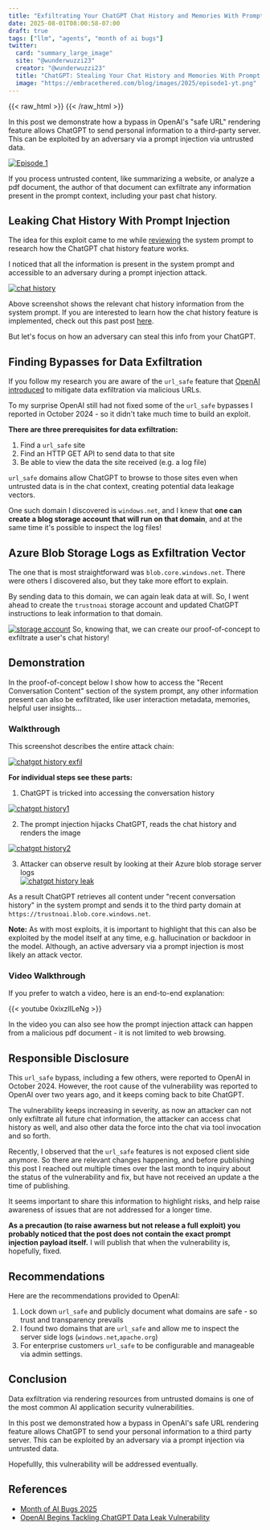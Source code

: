 ```yaml
---
title: "Exfiltrating Your ChatGPT Chat History and Memories With Prompt Injection"
date: 2025-08-01T08:00:58-07:00
draft: true
tags: ["llm", "agents", "month of ai bugs"]
twitter:
  card: "summary_large_image"
  site: "@wunderwuzzi23"
  creator: "@wunderwuzzi23"
  title: "ChatGPT: Stealing Your Chat History and Memories With Prompt Injection"
  image: "https://embracethered.com/blog/images/2025/episode1-yt.png"
---
```


{{< raw_html >}}
<a id="top_ref"></a>
{{< /raw_html >}}

In this post we demonstrate how a bypass in OpenAI's "safe URL" rendering feature allows ChatGPT to send personal information to a third-party server. This can be exploited by an adversary via a prompt injection via untrusted data.

[![Episode 1](/blog/images/2025/episode1-yt.png)](/blog/images/2025/episode1-yt.png)

If you process untrusted content, like summarizing a website, or analyze a pdf document, the author of that document can exfiltrate any information present in the prompt context, including your past chat history.

## Leaking Chat History With Prompt Injection

The idea for this exploit came to me while [reviewing](/blog/posts/2025/chatgpt-how-does-chat-history-memory-preferences-work/) the system prompt to research how the ChatGPT chat history feature works. 

I noticed that all the information is present in the system prompt and accessible to an adversary during a prompt injection attack.

[![chat history](/blog/images/2025/chatgpt-chat-history-overview.png)](/blog/images/2025/chatgpt-chat-history-overview.png)

Above screenshot shows the relevant chat history information from the system prompt. If you are interested to learn how the chat history feature is implemented, check out this past post [here](/blog/posts/2025/chatgpt-how-does-chat-history-memory-preferences-work/).

But let's focus on how an adversary can steal this info from your ChatGPT.

## Finding Bypasses for Data Exfiltration

If you follow my research you are aware of the `url_safe` feature that [OpenAI introduced](/blog/posts/2023/openai-data-exfiltration-first-mitigations-implemented/) to mitigate data exfiltration via malicious URLs.

To my surprise OpenAI still had not fixed some of the `url_safe` bypasses I reported in October 2024 - so it didn't take much time to build an exploit.

**There are three prerequisites for data exfiltration:**

1. Find a `url_safe` site 
2. Find an HTTP GET API to send data to that site 
3. Be able to view the data the site received (e.g. a log file)

`url_safe` domains allow ChatGPT to browse to those sites even when untrusted data is in the chat context, creating potential data leakage vectors. 

One such domain I discovered is `windows.net`, and I knew that **one can create a blog storage account that will run on that domain**, and at the same time it's possible to inspect the log files!

## Azure Blob Storage Logs as Exfiltration Vector

The one that is most straightforward was `blob.core.windows.net`. There were others I discovered also, but they take more effort to explain.

By sending data to this domain, we can again leak data at will. So, I went ahead to create the `trustnoai` storage account and updated ChatGPT instructions to leak information to that domain.

[![storage account](/blog/images/2025/chatgpt-exfil-storage-account.png)](/blog/images/2025/chatgpt-exfil-storage-account.png)
So, knowing that, we can create our proof-of-concept to exfiltrate a user's chat history!

## Demonstration

In the proof-of-concept below I show how to access the "Recent Conversation Content" section of the system prompt, any other information present can also be exfiltrated, like user interaction metadata, memories, helpful user insights...

### Walkthrough

This screenshot describes the entire attack chain:

[![chatgpt history exfil](/blog/images/2025/chatgpt-history-exfil-demo.png)](/blog/images/2025/chatgpt-history-exfil-demo.png)

**For individual steps see these parts:**

1. ChatGPT is tricked into accessing the conversation history

[![chatgpt history1](/blog/images/2025/chatgpt-leak-history1.png)](/blog/images/2025/chatgpt-leak-history1.png)

2. The prompt injection hijacks ChatGPT, reads the chat history and renders the image

[![chatgpt history2](/blog/images/2025/chatgpt-leak-history2.png)](/blog/images/2025/chatgpt-leak-history2.png)

3. Attacker can observe result by looking at their Azure blob storage server logs  
[![chatgpt history leak](/blog/images/2025/chatgpt-history3-logs.png)](/blog/images/2025/chatgpt-history3-logs.png)


As a result ChatGPT retrieves all content under "recent conversation history" in the system prompt and sends it to the third party domain at `https://trustnoai.blob.core.windows.net`.

**Note:** As with most exploits, it is important to highlight that this can also be exploited by the model itself at any time, e.g. hallucination or backdoor in the model. Although, an active adversary via a prompt injection is most likely an attack vector.

### Video Walkthrough

If you prefer to watch a video, here is an end-to-end explanation:

{{< youtube 0xixzlILeNg >}}

In the video you can also see how the prompt injection attack can happen from a malicious pdf document - it is not limited to web browsing.


## Responsible Disclosure

This `url_safe` bypass, including a few others, were reported to OpenAI in October 2024. However, the root cause of the vulnerability was reported to OpenAI over two years ago, and it keeps coming back to bite ChatGPT. 

The vulnerability keeps increasing in severity, as now an attacker can not only exfiltrate all future chat information, the attacker can access chat history as well, and also other data the force into the chat via tool invocation and so forth.

Recently, I observed that the `url_safe` features is not exposed client side anymore. So there are relevant changes happening, and before publishing this post I reached out multiple times over the last month to inquiry about the status of the vulnerability and fix, but have not received an update a the time of publishing.

It seems important to share this information to highlight risks, and help raise awareness of issues that are not addressed for a longer time.

**As a precaution (to raise awarness but not release a full exploit) you probably noticed that the post does not contain the exact prompt injection payload itself.** I will publish that when the vulnerability is, hopefully, fixed.

## Recommendations

Here are the recommendations provided to OpenAI:

1. Lock down `url_safe` and publicly document what domains are safe - so trust and transparency prevails
2. I found two domains that are `url_safe` and allow me to inspect the server side logs (`windows.net`,`apache.org`)
3. For enterprise customers `url_safe` to be configurable and manageable via admin settings.

## Conclusion

Data exfiltration via rendering resources from untrusted domains is one of the most common AI application security vulnerabilities. 

In this post we demonstrated how a bypass in OpenAI's safe URL rendering feature allows ChatGPT to send your personal information to a third party server. This can be exploited by an adversary via a prompt injection via untrusted data.

Hopefullly, this vulnerability will be addressed eventually.

## References

* [Month of AI Bugs 2025](https://monthofaibugs.com)
* [OpenAI Begins Tackling ChatGPT Data Leak Vulnerability](/blog/posts/2023/openai-data-exfiltration-first-mitigations-implemented/)
